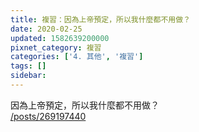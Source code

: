 ```yaml
---
title: 複習：因為上帝預定，所以我什麼都不用做？
date: 2020-02-25
updated: 1582639200000
pixnet_category: 複習
categories: ['4. 其他', '複習']
tags: []
sidebar: 
---
```


<p>因為上帝預定，所以我什麼都不用做？<br/>
<a href="/posts/269197440" target="_blank">/posts/269197440</a></p>
<p> </p>
